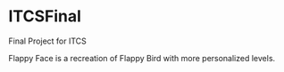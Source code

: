 # ITCSFinal

Final Project for ITCS

Flappy Face is a recreation of Flappy Bird with more personalized levels. 
